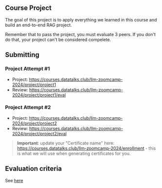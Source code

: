 ## Course Project

The goal of this project is to apply everything we learned
in this course and build an end-to-end RAG project.

Remember that to pass the project, you must evaluate 3 peers. If you don't do that, your project can't be considered compelete.


## Submitting

### Project Attempt #1

* Project: https://courses.datatalks.club/llm-zoomcamp-2024/project/project1
* Review: https://courses.datatalks.club/llm-zoomcamp-2024/project/project1/eval


### Project Attempt #2

* Project: https://courses.datatalks.club/llm-zoomcamp-2024/project/project2
* Review: https://courses.datatalks.club/llm-zoomcamp-2024/project/project2/eval


> **Important**: update your "Certificate name" here: https://courses.datatalks.club/llm-zoomcamp-2024/enrollment -
this is what we will use when generating certificates for you.


## Evaluation criteria

See [here](../../project.md#evaluation-criteria)
